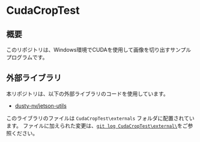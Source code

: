 # CudaCropTest

## 概要

このリポジトリは、Windows環境でCUDAを使用して画像を切り出すサンプルプログラムです。

## 外部ライブラリ

本リポジトリは、以下の外部ライブラリのコードを使用しています。

- [dusty-nv/jetson-utils](https://github.com/dusty-nv/jetson-utils)

このライブラリのファイルは `CudaCropTest\externals` フォルダに配置されています。
ファイルに加えられた変更は、[`git log CudaCropTest\external\`](https://github.com/horyu/CudaCropTest/commits/master/CudaCropTest/external)をご参照ください。
